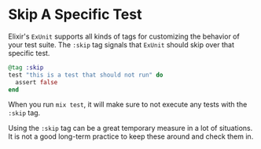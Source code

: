 # Skip A Specific Test

Elixir's `ExUnit` supports all kinds of tags for customizing the behavior of
your test suite. The `:skip` tag signals that `ExUnit` should skip over that
specific test.

```elixir
@tag :skip
test "this is a test that should not run" do
  assert false
end
```

When you run `mix test`, it will make sure to not execute any tests with the
`:skip` tag.

Using the `:skip` tag can be a great temporary measure in a lot of
situations. It is not a good long-term practice to keep these around and
check them in.

